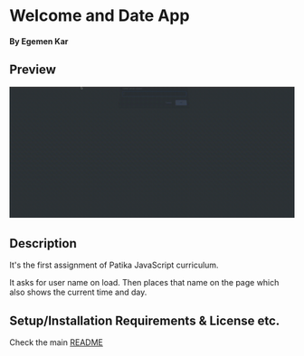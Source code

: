 # Welcome and Date App

#### By Egemen Kar

## Preview

![welcome](welcome.gif)

## Description

It's the first assignment of Patika JavaScript curriculum.

It asks for user name on load. Then places that name on the page which also shows the current time and day.

## Setup/Installation Requirements & License etc.

Check the main [README](../README.md)
